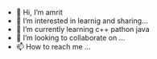 - 👋 Hi, I’m amrit
- 👀 I’m interested in learnig and sharing... 
- 🌱 I’m currently learning c++ pathon java
- 💞️ I’m looking to collaborate on ...
- 📫 How to reach me ...

<!---
Hacamrit/Hacamrit is a ✨ special ✨ repository because its `README.md` (this file) appears on your GitHub profile.
You can click the Preview link to take a look at your changes.
--->
